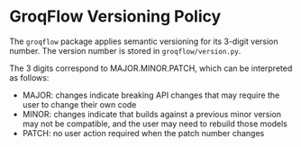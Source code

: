 # GroqFlow Versioning Policy

The `groqflow` package applies semantic versioning for its 3-digit version number. The version number is stored in `groqflow/version.py`.

The 3 digits correspond to MAJOR.MINOR.PATCH, which can be interpreted as follows:
* MAJOR: changes indicate breaking API changes that may require the user to change their own code
* MINOR: changes indicate that builds against a previous minor version may not be compatible, and the user may need to rebuild those models
* PATCH: no user action required when the patch number changes
